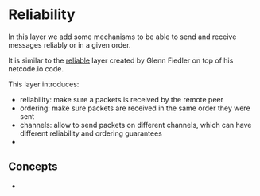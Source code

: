 # Reliability

In this layer we add some mechanisms to be able to send and receive messages reliably or in a given order.

It is similar to the [reliable](https://github.com/networkprotocol/reliable) layer created by Glenn Fiedler on top of his 
netcode.io code.

This layer introduces:
- reliability: make sure a packets is received by the remote peer
- ordering: make sure packets are received in the same order they were sent
- channels: allow to send packets on different channels, which can have different reliability and ordering guarantees
- 

## Concepts

-